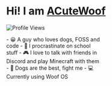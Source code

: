 # Hi! I am [ACuteWoof](https:/acutewoof.github.io/)

![Profile Views](https://api.ghprofile.me/view?username=acutewoof&color=2E3440&label=profile_views)

<div style="width:50%; align: left">
- 😀 A guy who loves dogs, FOSS and code
- 🦥 I procrastinate on school stuff
- 🎮 I love to talk with friends in Discord and play Minecraft with them
- 🐶 Dogs are the best, fight me
- 💻 Currently using Woof OS 
</div>
